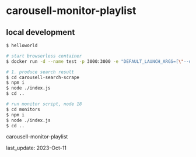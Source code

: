 # carousell-monitor-playlist

## local development

```bash
$ helloworld

# start browserless container
$ docker run -d --name test -p 3000:3000 -e "DEFAULT_LAUNCH_ARGS=[\"--disable-features=site-per-process\"]" browserless/chrome:1.57-chrome-stable

# 1. produce search result
$ cd carousell-search-scrape
$ npm i
$ node ./index.js
$ cd ..

# run monitor script, node 18
$ cd monitors
$ npm i
$ node ./index.js
$ cd ..

```

carousell-monitor-playlist

last_update: 2023-Oct-11
